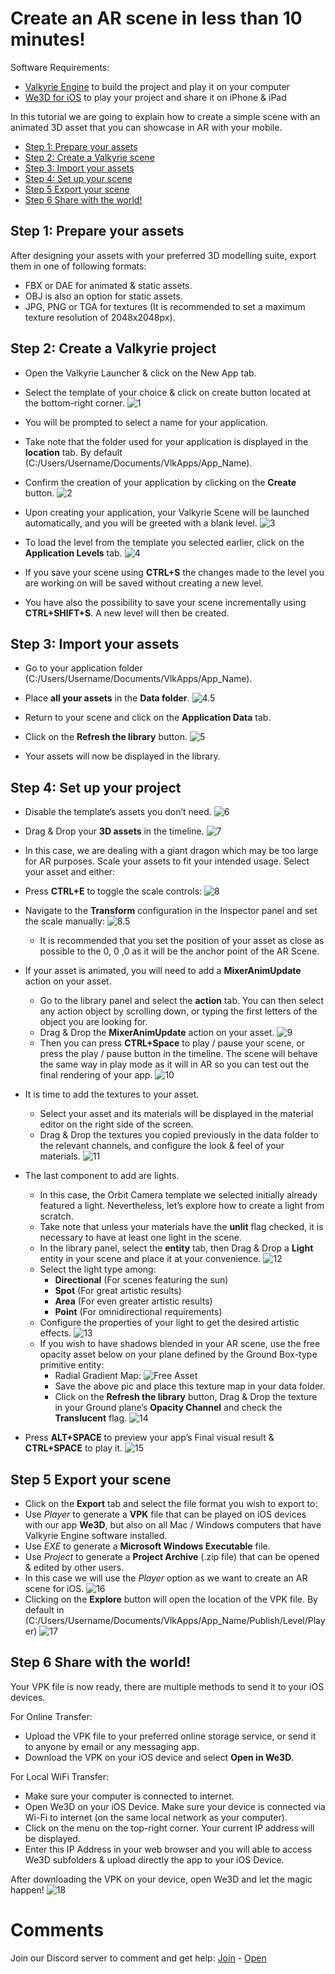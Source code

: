 # Create an AR scene in less than 10 minutes!

Software Requirements:
- [Valkyrie Engine](https://www.talansoft.com/vlk/downloads) to build the project and play it on your computer
- [We3D for iOS](https://itunes.apple.com/us/app/we3d/id1044059728?mt=8) to play your project and share it on iPhone & iPad

In this tutorial we are going to explain how to create a simple scene with an animated 3D asset that you can showcase in AR with your mobile.
- [Step 1: Prepare your assets](#prepare-assets)
- [Step 2: Create a Valkyrie scene](#create-vlk-project)
- [Step 3: Import your assets](#import-assets)
- [Step 4: Set up your scene](#setup-project)
- [Step 5 Export your scene](#export-project)
- [Step 6 Share with the world!](#share)

<a name="prepare-assets"></a>
## Step 1: Prepare your assets
After designing your assets with your preferred 3D modelling suite, export them in one of following formats:
- FBX or DAE for animated & static assets.
- OBJ is also an option for static assets.
- JPG, PNG or TGA for textures (It is recommended to set a maximum texture resolution of 2048x2048px).

<a name="create-vlk-project"></a>
## Step 2: Create a Valkyrie project
- Open the Valkyrie Launcher & click on the New App tab.
- Select the template of your choice & click on create button located at the bottom-right corner.
  ![1](https://cdn2.talansoft.com/img/docs/AR_Scene/1.png)

- You will be prompted to select a name for your application.

- Take note that the folder used for your application is displayed in the **location** tab. By default (C:/Users/Username/Documents/VlkApps/App_Name).

- Confirm the creation of your application by clicking on the **Create** button.
  ![2](https://cdn2.talansoft.com/img/docs/AR_Scene/2.png)

- Upon creating your application, your Valkyrie Scene will be launched automatically, and you will be greeted with a blank level.
  ![3](https://cdn2.talansoft.com/img/docs/AR_Scene/3.png)

- To load the level from the template you selected earlier, click on the **Application Levels** tab.
  ![4](https://cdn2.talansoft.com/img/docs/AR_Scene/4.gif)

- If you save your scene using **CTRL+S** the changes made to the level you are working on will be saved without creating a new level.
- You have also the possibility to save your scene incrementally using **CTRL+SHIFT+S**. A new level will then be created.

<a name="import-assets"></a>
## Step 3: Import your assets

- Go to your application folder (C:/Users/Username/Documents/VlkApps/App_Name).
- Place **all your assets** in the **Data folder**.
  ![4.5](https://cdn2.talansoft.com/img/docs/AR_Scene/4.5.png)

- Return to your scene and click on the **Application Data** tab.
- Click on the **Refresh the library** button.
  ![5](https://cdn2.talansoft.com/img/docs/AR_Scene/5.gif)

- Your assets will now be displayed in the library.

<a name="setup-project"></a>
## Step 4: Set up your project

- Disable the template’s assets you don’t need.
  ![6](https://cdn2.talansoft.com/img/docs/AR_Scene/6.gif)

- Drag & Drop your **3D assets** in the timeline.
  ![7](https://cdn2.talansoft.com/img/docs/AR_Scene/7.gif)

- In this case, we are dealing with a giant dragon which may be too large for AR purposes.
  Scale your assets to fit your intended usage.
  Select your asset and either:
- Press **CTRL+E** to toggle the scale controls:
  ![8](https://cdn2.talansoft.com/img/docs/AR_Scene/8.gif)

- Navigate to the **Transform** configuration in the Inspector panel and set the scale manually:
  ![8.5](https://cdn2.talansoft.com/img/docs/AR_Scene/8.5.png)
  - It is recommended that you set the position of your asset as close as possible to the 0, 0 ,0 as it will be the anchor point of the AR Scene.

- If your asset is animated, you will need to add a **MixerAnimUpdate** action on your asset.
  - Go to the library panel and select the **action** tab. You can then select any action object by scrolling down, or typing the first letters of the object you are looking for.
  - Drag & Drop the **MixerAnimUpdate** action on your asset.
    ![9](https://cdn2.talansoft.com/img/docs/AR_Scene/9.gif)
  - Then you can press **CTRL+Space** to play / pause your scene, or press the play / pause button in the timeline.
    The scene will behave the same way in play mode as it will in AR so you can test out the final rendering of your app.
    ![10](https://aws1.discourse-cdn.com/standard11/uploads/talansoft/optimized/1X/9c182b2a5b38f2a3cc9aedfaffc598c25bea26d7_2_690x421.gif)

- It is time to add the textures to your asset.
  - Select your asset and its materials will be displayed in the material editor on the right side of the screen.
  - Drag & Drop the textures you copied previously in the data folder to the relevant channels, and configure the look & feel of your materials.
    ![11](https://cdn2.talansoft.com/img/docs/AR_Scene/11.gif)

- The last component to add are lights.
  - In this case, the Orbit Camera template we selected initially already featured a light. Nevertheless, let’s explore how to create a light from scratch.
  - Take note that unless your materials have the **unlit** flag checked, it is necessary to have at least one light in the scene.
  - In the library panel, select the **entity** tab, then Drag & Drop a **Light** entity in your scene and place it at your convenience.
    ![12](https://aws1.discourse-cdn.com/standard11/uploads/talansoft/optimized/1X/5cfbabd081c616cfb7aab72de55faf50887ceb96_2_690x421.gif)
  - Select the light type among:
    - **Directional** (For scenes featuring the sun)
    - **Spot** (For great artistic results)
    - **Area** (For even greater artistic results)
    - **Point** (For omnidirectional requirements)
  - Configure the properties of your light to get the desired artistic effects.
    ![13](https://aws1.discourse-cdn.com/standard11/uploads/talansoft/optimized/1X/e387061341fb700ef8b311b64107f255ea898547_2_690x422.gif)
  - If you wish to have shadows blended in your AR scene, use the free opacity asset below on your plane defined by the Ground Box-type primitive entity:
    - Radial Gradient Map:
      ![Free Asset](https://cdn2.talansoft.com/img/docs/AR_Scene/Shadow-Alpha.jpg)
    - Save the above pic and place this texture map in your data folder.
    - Click on the **Refresh the library** button, Drag & Drop the texture in your Ground plane’s **Opacity Channel** and check the **Translucent** flag.
      ![14](https://cdn2.talansoft.com/img/docs/AR_Scene/14.gif)

- Press **ALT+SPACE** to preview your app’s Final visual result & **CTRL+SPACE** to play it.
  ![15](https://aws1.discourse-cdn.com/standard11/uploads/talansoft/optimized/1X/16526e4a4810b735fc741e1eaaee90f43d2f20c9_2_690x422.gif)

<a name="export-project"></a>
## Step 5 Export your scene
- Click on the **Export** tab and select the file format you wish to export to:
- Use *Player* to generate a **VPK** file that can be played on iOS devices with our app **We3D**, but also on all Mac / Windows computers that have Valkyrie Engine software installed.
- Use *EXE* to generate a **Microsoft Windows Executable** file.
- Use *Project* to generate a **Project Archive** (.zip file) that can be opened & edited by other users.
- In this case we will use the *Player* option as we want to create an AR scene for iOS.
  ![16](https://cdn2.talansoft.com/img/docs/AR_Scene/16.gif)
- Clicking on the **Explore** button will open the location of the VPK file. By default in (C:/Users/Username/Documents/VlkApps/App_Name/Publish/Level/Player)
  ![17](https://cdn2.talansoft.com/img/docs/AR_Scene/17.png)

<a name="share"></a>
## Step 6 Share with the world!

Your VPK file is now ready, there are multiple methods to send it to your iOS devices.

For Online Transfer:
- Upload the VPK file to your preferred online storage service, or send it to anyone by email or any messaging app.
- Download the VPK on your iOS device and select **Open in We3D**.

For Local WiFi Transfer:
- Make sure your computer is connected to internet.
- Open We3D on your iOS Device. Make sure your device is connected via Wi-Fi to internet (on the same local network as your computer).
- Click on the menu on the top-right corner. Your current IP address will be displayed.
- Enter this IP Address in your web browser and you will able to access We3D subfolders & upload directly the app to your iOS Device.

After downloading the VPK on your device, open We3D and let the magic happen!
![18](https://cdn2.talansoft.com/img/docs/AR_Scene/Dragon-AR-2.png)

<a name="comments"></a>
# Comments
Join our Discord server to comment and get help: <a href="https://discord.gg/ZuBJtpN4Ce">Join</a> - <a class='btn btn-success' href='https://discord.com/channels/739876867854827582' target='_blank'>Open</a>
